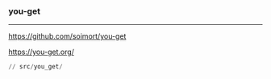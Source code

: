 ### you-get
---
https://github.com/soimort/you-get

https://you-get.org/

```py
// src/you_get/




```

```
```

```
```

